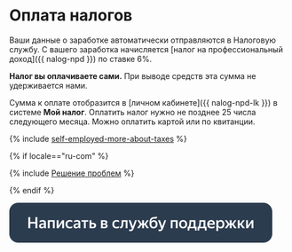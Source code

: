 # Оплата налогов

Ваши данные о заработке автоматически отправляются в Налоговую службу. С вашего заработка начисляется [налог на профессиональный доход]({{ nalog-npd }}) по ставке 6%.

**Налог вы оплачиваете сами.** При выводе средств эта сумма не удерживается нами.

Сумма к оплате отобразится в [личном кабинете]({{ nalog-npd-lk }}) в системе **Мой налог**. Оплатить налог нужно не позднее 25 числа следующего месяца. Можно оплатить картой или по квитанции.

{% include [self-employed-more-about-taxes](../_includes/self-employed/about/id-self-employed/more-about-taxes.md) %}

{% if locale=="ru-com" %}

{% include [Решение проблем](_include/self-employed_troubles.md) %}

{% endif %}

[![](../images/buttons/contact-support.svg)](../troubleshooting/troubleshooting.md#self-employed)

